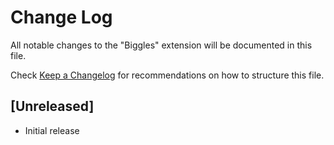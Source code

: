 # Change Log

All notable changes to the "Biggles" extension will be documented in this file.

Check [Keep a Changelog](http://keepachangelog.com/) for recommendations on how to structure this file.

## [Unreleased]

- Initial release